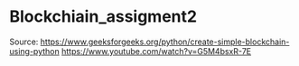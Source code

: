 # Blockchiain_assigment2
Source: 
https://www.geeksforgeeks.org/python/create-simple-blockchain-using-python
https://www.youtube.com/watch?v=G5M4bsxR-7E
